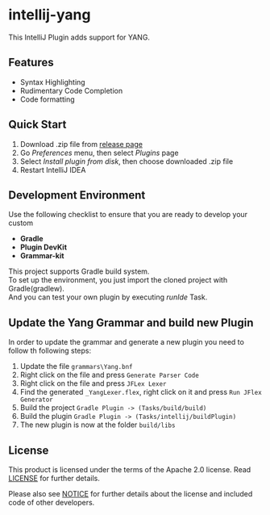 intellij-yang
=============

This IntelliJ Plugin adds support for YANG.

## Features

- Syntax Highlighting
- Rudimentary Code Completion
- Code formatting


## Quick Start

1. Download .zip file from [release page](https://github.com/exjobo/intellij-yang/releases)
2. Go *Preferences* menu, then select *Plugins* page
3. Select *Install plugin from disk*, then choose downloaded .zip file
4. Restart IntelliJ IDEA


## Development Environment
Use the following checklist to ensure that you are ready to develop your custom
- **Gradle**
- **Plugin DevKit**
- **Grammar-kit**

This project supports Gradle build system.  
To set up the environment, you just import the cloned project with Gradle(gradlew).  
And you can test your own plugin by executing *runIde* Task.  

## Update the Yang Grammar and build new Plugin
In order to update the grammar and generate a new plugin you need to follow th following steps:
1. Update the file `grammars\Yang.bnf`
2. Right click on the file and press `Generate Parser Code`
3. Right click on the file and press `JFLex Lexer`
4. Find the generated `_YangLexer.flex`, right click on it and press `Run JFlex Generator`
5. Build the project `Gradle Plugin -> (Tasks/build/build)`
6. Build the plugin `Gradle Plugin -> (Tasks/intellij/buildPlugin)`
7. The new plugin is now at the folder `build/libs`

## License
This product is licensed under the terms of the Apache 2.0 license.
Read [LICENSE](LICENSE) for further details.

Please also see [NOTICE](NOTICE) for further details about the license and included code of other developers.
